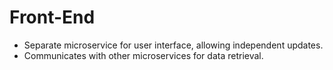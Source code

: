 #  Front-End
  - Separate microservice for user interface, allowing independent updates.
  - Communicates with other microservices for data retrieval.
